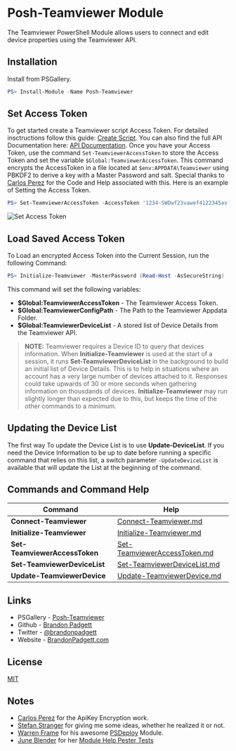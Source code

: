 # Posh-Teamviewer Module

The Teamviewer PowerShell Module allows users to connect and edit device properties using the Teamviewer API.

## Installation

Install from PSGallery.

```powershell
PS> Install-Module -Name Posh-Teamviewer
```

## Set Access Token

To get started create a Teamviewer script Access Token. For detailed insctructions follow this guide: [Create Script](https://integrate.teamviewer.com/en/develop/api/get-started/#createScript). You can also find the full API Documentation here: [API Documentation](https://integrate.teamviewer.com/en/develop/api/documentation/). Once you have your Access Token, use the command `Set-TeamviewerAccessToken` to store the Access Token and set the variable `$Global:TeamviewerAccessToken`. This command encrypts the AccessToken in a file located at `$env:APPDATA\Teamviewer` using PBKDF2 to derive a key with a Master Password and salt. Special thanks to [Carlos Perez](https://github.com/darkoperator) for the Code and Help associated with this. Here is an example of Setting the Access Token.

```powershell
PS> Set-TeamviewerAccessToken -AccessToken '1234-SWDwf23vawef4122345asfg'
```

![Set Access Token](../Images/SetAccessToken.gif)

## Load Saved Access Token

To Load an encrypted Access Token into the Current Session, run the following Command:

```powershell
PS> Initialize-Teamviewer -MasterPassword (Read-Host -AsSecureString)
```

This command will set the following variables:

* **$Global:TeamviewerAccessToken** - The Teamviewer Access Token.
* **$Global:TeamviewerConfigPath** - The Path to the Teamviewer Appdata Folder.
* **$Global:TeamviewerDeviceList** - A stored list of Device Details from the Teamviewer API.

> **NOTE:** Teamviewer requires a Device ID to query that devices information. When **Initialize-Teamviewer** is used at the start of a session, it runs **Set-TeamviewerDeviceList** in the background to build an initial list of Device Details. This is to help in situations where an account has a very large number of devices attached to it. Responses could take upwards of 30 or more seconds when gathering information on thousdands of devices. **Initialize-Teamviewer** may run slightly longer than expected due to this, but keeps the time of the other commands to a minimum.

## Updating the Device List

The first way To update the Device List is to use **Update-DeviceList**. If you need the Device Information to be up to date before running a specific command that relies on this list, a switch parameter `-UpdateDeviceList` is available that will update the List at the beginning of the command.

## Commands and Command Help

| Command                       | Help                                                                   |
|-------------------------------|------------------------------------------------------------------------|
| **Connect-Teamviewer**        | [Connect-Teamviewer.md](docs/Connect-Teamviewer.md)                    |
| **Initialize-Teamviewer**     | [Initialize-Teamviewer.md](docs/Initialize-Teamviewer.md)              |
| **Set-TeamviewerAccessToken** | [Set-TeamviewerAccessToken.md](docs/Set-TeamviewerAccessToken.md)      |
| **Set-TeamviewerDeviceList**  | [Set-TeamviewerDeviceList.md](docs/Set-TeamviewerDeviceList.md)        |
| **Update-TeamviewerDevice**   | [Update-TeamviewerDevice.md](docs/Update-TeamviewerDevice.md)          |


## Links

- PSGallery - [Posh-Teamviewer]()
- Github - [Brandon Padgett](https://github.com/gerane)
- Twitter - [@brandonpadgett](https://twitter.com/BrandonPadgett)
- Website - [BrandonPadgett.com](http://brandonpadgett.com)


## License

[MIT](LICENSE)


## Notes

* [Carlos Perez](https://twitter.com/Carlos_Perez) for the ApiKey Encryption work.
* [Stefan Stranger](https://twitter.com/sstranger) for giving me some ideas, whether he realized it or not.
* [Warren Frame](https://twitter.com/psCookieMonster) for his awesome [PSDeploy](https://github.com/RamblingCookieMonster/PSDeploy) Module.
* [June Blender](https://twitter.com/juneb_get_help) for her [Module Help Pester Tests](https://github.com/juneb/PowerShellHelpDeepDive)
